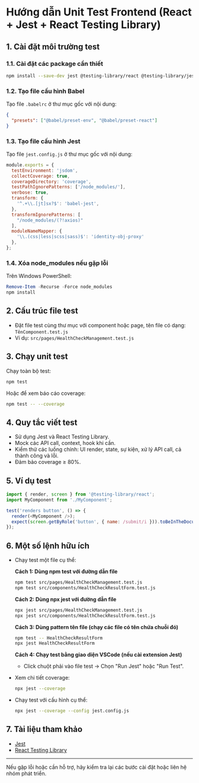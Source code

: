 # Hướng dẫn Unit Test Frontend (React + Jest + React Testing Library)

## 1. Cài đặt môi trường test


### 1.1. Cài đặt các package cần thiết
```bash
npm install --save-dev jest @testing-library/react @testing-library/jest-dom babel-jest @babel/preset-env @babel/preset-react identity-obj-proxy
```

### 1.2. Tạo file cấu hình Babel
Tạo file `.babelrc` ở thư mục gốc với nội dung:
```json
{
  "presets": ["@babel/preset-env", "@babel/preset-react"]
}
```

### 1.3. Tạo file cấu hình Jest
Tạo file `jest.config.js` ở thư mục gốc với nội dung:
```javascript
module.exports = {
  testEnvironment: 'jsdom',
  collectCoverage: true,
  coverageDirectory: 'coverage',
  testPathIgnorePatterns: ['/node_modules/'],
  verbose: true,
  transform: {
    '^.+\\.[jt]sx?$': 'babel-jest',
  },
  transformIgnorePatterns: [
    "/node_modules/(?!axios)"
  ],
  moduleNameMapper: {
    '\\.(css|less|scss|sass)$': 'identity-obj-proxy'
  },
};
```

### 1.4. Xóa node_modules nếu gặp lỗi
Trên Windows PowerShell:
```powershell
Remove-Item -Recurse -Force node_modules
npm install
```

## 2. Cấu trúc file test
- Đặt file test cùng thư mục với component hoặc page, tên file có dạng: `TênComponent.test.js`
- Ví dụ: `src/pages/HealthCheckManagement.test.js`

## 3. Chạy unit test

Chạy toàn bộ test:
```bash
npm test
```

Hoặc để xem báo cáo coverage:
```bash
npm test -- --coverage
```

## 4. Quy tắc viết test
- Sử dụng Jest và React Testing Library.
- Mock các API call, context, hook khi cần.
- Kiểm thử các luồng chính: UI render, state, sự kiện, xử lý API call, cả thành công và lỗi.
- Đảm bảo coverage ≥ 80%.

## 5. Ví dụ test
```js
import { render, screen } from '@testing-library/react';
import MyComponent from './MyComponent';

test('renders button', () => {
  render(<MyComponent />);
  expect(screen.getByRole('button', { name: /submit/i })).toBeInTheDocument();
});
```

## 6. Một số lệnh hữu ích
- Chạy test một file cụ thể:

  **Cách 1: Dùng npm test với đường dẫn file**
  ```bash
  npm test src/pages/HealthCheckManagement.test.js
  npm test src/components/HealthCheckResultForm.test.js
  ```

  **Cách 2: Dùng npx jest với đường dẫn file**
  ```bash
  npx jest src/pages/HealthCheckManagement.test.js
  npx jest src/components/HealthCheckResultForm.test.js
  ```

  **Cách 3: Dùng pattern tên file (chạy các file có tên chứa chuỗi đó)**
  ```bash
  npm test -- HealthCheckResultForm
  npx jest HealthCheckResultForm
  ```

  **Cách 4: Chạy test bằng giao diện VSCode (nếu cài extension Jest)**
  - Click chuột phải vào file test → Chọn "Run Jest" hoặc "Run Test".

- Xem chi tiết coverage:
  ```bash
  npx jest --coverage
  ```
- Chạy test với cấu hình cụ thể:
  ```bash
  npx jest --coverage --config jest.config.js
  ```

## 7. Tài liệu tham khảo
- [Jest](https://jestjs.io/docs/getting-started)
- [React Testing Library](https://testing-library.com/docs/react-testing-library/intro/)

---
Nếu gặp lỗi hoặc cần hỗ trợ, hãy kiểm tra lại các bước cài đặt hoặc liên hệ nhóm phát triển.


